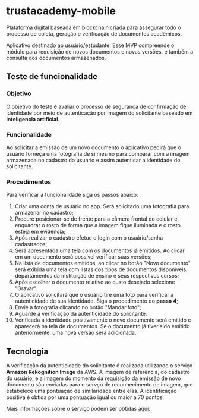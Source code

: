 # trustacademy-mobile

Plataforma digital baseada em blockchain criada para assegurar todo o processo de coleta, geração e verificação de documentos acadêmicos.

Aplicativo destinado ao usuário/estudante. Esse MVP compreende o módulo para requisição de novos documentos e novas versões, e também a consulta dos documentos armazenados.

## Teste de funcionalidade

### Objetivo
O objetivo do teste é avaliar o processo de segurança de confirmação de identidade por meio de autenticação por imagem do solicitante baseado em **inteligencia artificial**.

### Funcionalidade
Ao solicitar a emissão de um novo documento o aplicativo pedirá que o usuário forneça uma fotografia de si mesmo para comparar com a imagem armazenada no cadastro do usuário e assim autenticar a identidade do solicitante.

### Procedimentos
Para verificar a funcionalidade siga os passos abaixo:

1. Criar uma conta de usuário no app. Será solicitado uma fotografia para armazenar no cadastro;
2. Procure posicionar-se de frente para a câmera frontal do celular e enquadrar o rosto de forma que a imagem fique iluminada e o rosto esteja em evidência;
3. Após realizar o cadastro efetue o login com o usuário/senha cadastrados;
4. Será apresentada uma tela com os documentos já emitidos. Ao clicar em um documento será possível verificar suas versões;
5. Na lista de documentos emitidos, ao clicar no botão "Novo documento" será exibida uma tela com listas dos tipos de documentos disponíveis, departamentos da instituição de ensino e seus respectivos cursos;
6. Após escolher o documento relativo ao custo desejado selecione "Gravar";
7. O aplicativo solicitará que o usuário tire uma foto para verificar a autenticidade de sua identidade. Siga o procedimento do **passo 4**;
8. Envie a fotografia clicando no botão "Mandar foto";
9. Aguarde a verificação da autenticidade do solicitante. 
10. Verificada a identidade positivamente o novo documento será emitido e aparecerá na tela de documentos. Se o documento já tiver sido emitido anteriormente, uma nova versão será adicionada.

## Tecnologia
A verificação da autenticidade do solicitante é realizada utilizando o serviço **Amazon Rekognition Image** da AWS.
A imagem de referência, do cadastro do usuário, e a imagem do momento da requisição da emissão de novo documento são enviadas para o servço de reconhecimento de imagem, que estabelece uma pontuação de similaridade entre elas. A identificação positiva é obtida por uma pontuação igual ou maior a 70 pontos.

Mais informações sobre o serviço podem ser obtidas [aqui](https://aws.amazon.com/pt/rekognition/image-features/).
